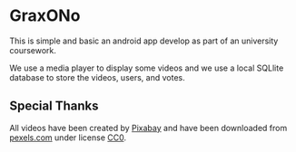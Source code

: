 # GraxONo
This is simple and basic an android app develop as part of an university coursework.

We use a media player to display some videos and we use a local SQLlite database to store the videos, users, and votes.

## Special Thanks
All videos have been created by [Pixabay](https://www.pexels.com/@pixabay) and have been downloaded from [pexels.com](https://www.pexels.com) under license [CC0](https://creativecommons.org/share-your-work/public-domain/cc0/).